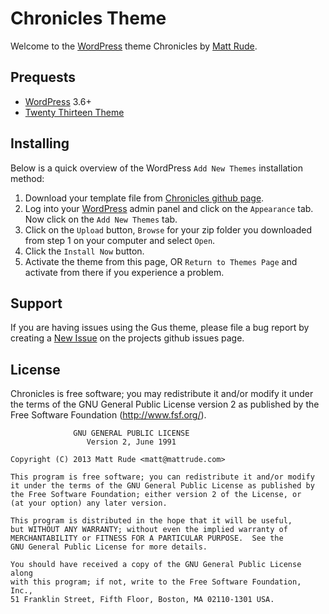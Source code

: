 # Chronicles Theme

Welcome to the [WordPress](http://wordpress.org) theme Chronicles by [Matt Rude](http://mattrude.com).

## Prequests

* [WordPress](http://wordpress.org) 3.6+
* [Twenty Thirteen Theme](http://theme.wordpress.com/themes/twentythirteen/)

## Installing

Below is a quick overview of the WordPress `Add New Themes` installation method:

1. Download your template file from [Chronicles github page](https://github.com/mattrude/wp-theme-chronicles/zipball/master).
1. Log into your [WordPress](http://wordpress.org) admin panel and click on the `Appearance` tab. Now click on the `Add New Themes` tab.
1. Click on the `Upload` button, `Browse` for your zip folder you downloaded from step 1 on your computer and select `Open`.
1. Click the `Install Now` button.
1. Activate the theme from this page, OR `Return to Themes Page` and activate from there if you experience a problem.

## Support
If you are having issues using the Gus theme, please file a bug report by creating a [New Issue](https://github.com/mattrude/wp-theme-chronicles/issues) on the projects github issues page.

## License
Chronicles is free software; you may redistribute it and/or modify it under the terms of the GNU General Public License version 2 as published by the Free Software Foundation (http://www.fsf.org/).

                  GNU GENERAL PUBLIC LICENSE
                     Version 2, June 1991
    
    Copyright (C) 2013 Matt Rude <matt@mattrude.com>

    This program is free software; you can redistribute it and/or modify
    it under the terms of the GNU General Public License as published by
    the Free Software Foundation; either version 2 of the License, or
    (at your option) any later version.

    This program is distributed in the hope that it will be useful,
    but WITHOUT ANY WARRANTY; without even the implied warranty of
    MERCHANTABILITY or FITNESS FOR A PARTICULAR PURPOSE.  See the
    GNU General Public License for more details.

    You should have received a copy of the GNU General Public License along
    with this program; if not, write to the Free Software Foundation, Inc.,
    51 Franklin Street, Fifth Floor, Boston, MA 02110-1301 USA.


